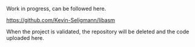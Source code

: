 Work in progress, can be followed here.

https://github.com/Kevin-Seligmann/libasm

When the project is validated, the repository will be deleted and the code uploaded here.
